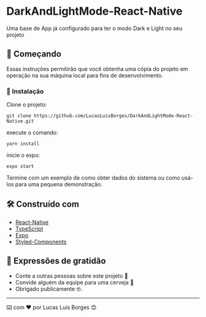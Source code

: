 # DarkAndLightMode-React-Native

Uma base de App já configurado para ter o modo Dark e Light no seu projeto

## 🚀 Começando

Essas instruções permitirão que você obtenha uma cópia do projeto em operação na sua máquina local para fins de desenvolvimento.


### 🔧 Instalação

Clone o projeto:

```
git clone https://github.com/LucasLuisBorges/DarkAndLightMode-React-Native.git
```

execute o comando:

```
yarn install
```

inicie o expo:

```
expo start
```

Termine com um exemplo de como obter dados do sistema ou como usá-los para uma pequena demonstração.


## 🛠️ Construído com

* [React-Native](https://reactnative.dev/) 
* [TypeScript](https://www.typescriptlang.org/)
* [Expo](https://expo.dev/)
* [Styled-Components](https://styled-components.com/)

## 🎁 Expressões de gratidão

* Conte a outras pessoas sobre este projeto 📢
* Convide alguém da equipe para uma cerveja 🍺 
* Obrigado publicamente 🤓.

---
⌨️ com ❤️ por Lucas Luis Borges 😊

